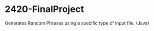 2420-FinalProject
=================

Generates Random Phrases using a specific type of input file. (Java)